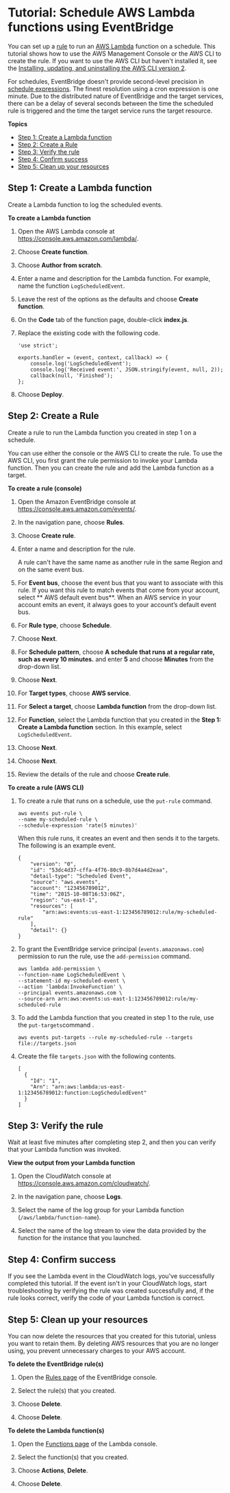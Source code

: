 # Tutorial: Schedule AWS Lambda functions using EventBridge<a name="eb-run-lambda-schedule"></a>

You can set up a [rule](eb-rules.md) to run an [AWS Lambda](https://docs.aws.amazon.com/lambda/latest/dg/welcome.html) function on a schedule\. This tutorial shows how to use the AWS Management Console or the AWS CLI to create the rule\. If you want to use the AWS CLI but haven't installed it, see the [Installing, updating, and uninstalling the AWS CLI version 2](https://docs.aws.amazon.com/cli/latest/userguide/install-cliv2.html)\.

For schedules, EventBridge doesn't provide second\-level precision in [schedule expressions](eb-create-rule-schedule.md)\. The finest resolution using a cron expression is one minute\. Due to the distributed nature of EventBridge and the target services, there can be a delay of several seconds between the time the scheduled rule is triggered and the time the target service runs the target resource\. 

**Topics**
+ [Step 1: Create a Lambda function](#eb-create-lambda-function)
+ [Step 2: Create a Rule](#eb-schedule-create-rule)
+ [Step 3: Verify the rule](#eb-schedule-test-rule)
+ [Step 4: Confirm success](#success)
+ [Step 5: Clean up your resources](#cleanup)

## Step 1: Create a Lambda function<a name="eb-create-lambda-function"></a>

Create a Lambda function to log the scheduled events\. 

**To create a Lambda function**

1. Open the AWS Lambda console at [https://console\.aws\.amazon\.com/lambda/](https://console.aws.amazon.com/lambda/)\.

1. Choose **Create function**\.

1. Choose **Author from scratch**\.

1. Enter a name and description for the Lambda function\. For example, name the function `LogScheduledEvent`\.

1. Leave the rest of the options as the defaults and choose **Create function**\.

1. On the **Code** tab of the function page, double\-click **index\.js**\.

1. Replace the existing code with the following code\.

   ```
   'use strict';
   
   exports.handler = (event, context, callback) => {
       console.log('LogScheduledEvent');
       console.log('Received event:', JSON.stringify(event, null, 2));
       callback(null, 'Finished');
   };
   ```

1. Choose **Deploy**\.

## Step 2: Create a Rule<a name="eb-schedule-create-rule"></a>

Create a rule to run the Lambda function you created in step 1 on a schedule\.

You can use either the console or the AWS CLI to create the rule\. To use the AWS CLI, you first grant the rule permission to invoke your Lambda function\. Then you can create the rule and add the Lambda function as a target\.

**To create a rule \(console\)**

1. Open the Amazon EventBridge console at [https://console\.aws\.amazon\.com/events/](https://console.aws.amazon.com/events/)\.

1. In the navigation pane, choose **Rules**\.

1. Choose **Create rule**\.

1. Enter a name and description for the rule\.

   A rule can't have the same name as another rule in the same Region and on the same event bus\.

1. For **Event bus**, choose the event bus that you want to associate with this rule\. If you want this rule to match events that come from your account, select ** AWS default event bus**\. When an AWS service in your account emits an event, it always goes to your account’s default event bus\.

1. For **Rule type**, choose **Schedule**\.

1. Choose **Next**\.

1. For **Schedule pattern**, choose **A schedule that runs at a regular rate, such as every 10 minutes\.** and enter **5** and choose **Minutes** from the drop\-down list\.

1. Choose **Next**\.

1. For **Target types**, choose **AWS service**\.

1. For **Select a target**, choose **Lambda function** from the drop\-down list\.

1. For **Function**, select the Lambda function that you created in the **Step 1: Create a Lambda function** section\. In this example, select `LogScheduledEvent`\.

1. Choose **Next**\.

1. Choose **Next**\.

1. Review the details of the rule and choose **Create rule**\.

**To create a rule \(AWS CLI\)**

1. To create a rule that runs on a schedule, use the  `put-rule` command\.

   ```
   aws events put-rule \
   --name my-scheduled-rule \
   --schedule-expression 'rate(5 minutes)'
   ```

   When this rule runs, it creates an event and then sends it to the targets\. The following is an example event\.

   ```
   {
       "version": "0",
       "id": "53dc4d37-cffa-4f76-80c9-8b7d4a4d2eaa",
       "detail-type": "Scheduled Event",
       "source": "aws.events",
       "account": "123456789012",
       "time": "2015-10-08T16:53:06Z",
       "region": "us-east-1",
       "resources": [
           "arn:aws:events:us-east-1:123456789012:rule/my-scheduled-rule"
       ],
       "detail": {}
   }
   ```

1. To grant the EventBridge service principal \(`events.amazonaws.com`\) permission to run the rule, use the  `add-permission` command\.

   ```
   aws lambda add-permission \
   --function-name LogScheduledEvent \
   --statement-id my-scheduled-event \
   --action 'lambda:InvokeFunction' \
   --principal events.amazonaws.com \
   --source-arn arn:aws:events:us-east-1:123456789012:rule/my-scheduled-rule
   ```

1. To add the Lambda function that you created in step 1 to the rule, use the  `put-targets`command \.

   ```
   aws events put-targets --rule my-scheduled-rule --targets file://targets.json
   ```

1. Create the file `targets.json` with the following contents\.

   ```
   [
     {
       "Id": "1", 
       "Arn": "arn:aws:lambda:us-east-1:123456789012:function:LogScheduledEvent"
     }
   ]
   ```

## Step 3: Verify the rule<a name="eb-schedule-test-rule"></a>

Wait at least five minutes after completing step 2, and then you can verify that your Lambda function was invoked\.

**View the output from your Lambda function**

1. Open the CloudWatch console at [https://console\.aws\.amazon\.com/cloudwatch/](https://console.aws.amazon.com/cloudwatch/)\.

1. In the navigation pane, choose **Logs**\.

1. Select the name of the log group for your Lambda function \(`/aws/lambda/function-name`\)\.

1. Select the name of the log stream to view the data provided by the function for the instance that you launched\.

## Step 4: Confirm success<a name="success"></a>

If you see the Lambda event in the CloudWatch logs, you've successfully completed this tutorial\. If the event isn't in your CloudWatch logs, start troubleshooting by verifying the rule was created successfully and, if the rule looks correct, verify the code of your Lambda function is correct\.

## Step 5: Clean up your resources<a name="cleanup"></a>

You can now delete the resources that you created for this tutorial, unless you want to retain them\. By deleting AWS resources that you are no longer using, you prevent unnecessary charges to your AWS account\.

**To delete the EventBridge rule\(s\)**

1. Open the [Rules page](https://console.aws.amazon.com/events/home#/rule) of the EventBridge console\.

1. Select the rule\(s\) that you created\.

1. Choose **Delete**\.

1. Choose **Delete**\.

**To delete the Lambda function\(s\)**

1. Open the [Functions page](https://console.aws.amazon.com/lambda/home#/functions) of the Lambda console\.

1. Select the function\(s\) that you created\.

1. Choose **Actions**, **Delete**\.

1. Choose **Delete**\.
